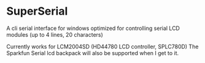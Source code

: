 SuperSerial
===========

A cli serial interface for windows optimized for controlling serial LCD modules (up to 4 lines, 20 characters)

Currently works for LCM2004SD (HD44780 LCD controller, SPLC780D)
The Sparkfun Serial lcd backpack will also be supported when I get to it.
